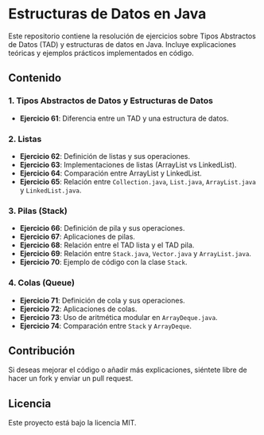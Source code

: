 # Estructuras de Datos en Java

Este repositorio contiene la resolución de ejercicios sobre Tipos Abstractos de Datos (TAD) y estructuras de datos en Java. Incluye explicaciones teóricas y ejemplos prácticos implementados en código.

## Contenido

### 1. Tipos Abstractos de Datos y Estructuras de Datos
- **Ejercicio 61**: Diferencia entre un TAD y una estructura de datos.

### 2. Listas
- **Ejercicio 62**: Definición de listas y sus operaciones.
- **Ejercicio 63**: Implementaciones de listas (ArrayList vs LinkedList).
- **Ejercicio 64**: Comparación entre ArrayList y LinkedList.
- **Ejercicio 65**: Relación entre `Collection.java`, `List.java`, `ArrayList.java` y `LinkedList.java`.

### 3. Pilas (Stack)
- **Ejercicio 66**: Definición de pila y sus operaciones.
- **Ejercicio 67**: Aplicaciones de pilas.
- **Ejercicio 68**: Relación entre el TAD lista y el TAD pila.
- **Ejercicio 69**: Relación entre `Stack.java`, `Vector.java` y `ArrayList.java`.
- **Ejercicio 70**: Ejemplo de código con la clase `Stack`.

### 4. Colas (Queue)
- **Ejercicio 71**: Definición de cola y sus operaciones.
- **Ejercicio 72**: Aplicaciones de colas.
- **Ejercicio 73**: Uso de aritmética modular en `ArrayDeque.java`.
- **Ejercicio 74**: Comparación entre `Stack` y `ArrayDeque`.



## Contribución
Si deseas mejorar el código o añadir más explicaciones, siéntete libre de hacer un fork y enviar un pull request.

## Licencia
Este proyecto está bajo la licencia MIT.

